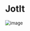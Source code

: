 # JotIt

![image](https://user-images.githubusercontent.com/107587143/232376848-5764c1de-745f-4d39-bb11-395de3b6a2f2.png)
